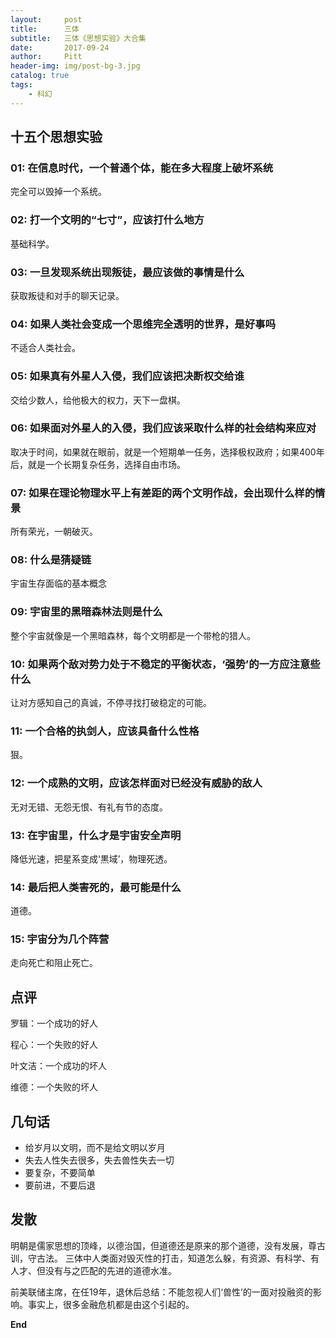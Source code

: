 ```yaml
---
layout:     post
title:      三体
subtitle:   三体《思想实验》大合集
date:       2017-09-24
author:     Pitt
header-img: img/post-bg-3.jpg
catalog: true
tags:
    - 科幻
---
```


## 十五个思想实验


### 01: 在信息时代，一个普通个体，能在多大程度上破坏系统

完全可以毁掉一个系统。


### 02: 打一个文明的“七寸”，应该打什么地方

基础科学。


### 03: 一旦发现系统出现叛徒，最应该做的事情是什么

获取叛徒和对手的聊天记录。


### 04: 如果人类社会变成一个思维完全透明的世界，是好事吗

不适合人类社会。


### 05: 如果真有外星人入侵，我们应该把决断权交给谁

交给少数人，给他极大的权力，天下一盘棋。


### 06: 如果面对外星人的入侵，我们应该采取什么样的社会结构来应对

取决于时间，如果就在眼前，就是一个短期单一任务，选择极权政府；如果400年后，就是一个长期复杂任务，选择自由市场。


### 07: 如果在理论物理水平上有差距的两个文明作战，会出现什么样的情景

所有荣光，一朝破灭。


### 08: 什么是猜疑链

宇宙生存面临的基本概念


### 09: 宇宙里的黑暗森林法则是什么

整个宇宙就像是一个黑暗森林，每个文明都是一个带枪的猎人。


### 10: 如果两个敌对势力处于不稳定的平衡状态，‘强势’的一方应注意些什么

让对方感知自己的真诚，不停寻找打破稳定的可能。


### 11: 一个合格的执剑人，应该具备什么性格

狠。


### 12: 一个成熟的文明，应该怎样面对已经没有威胁的敌人

无对无错、无怨无恨、有礼有节的态度。


### 13: 在宇宙里，什么才是宇宙安全声明

降低光速，把星系变成‘黒域’，物理死透。


### 14: 最后把人类害死的，最可能是什么

道德。


### 15: 宇宙分为几个阵营

走向死亡和阻止死亡。




## 点评

罗辑：一个成功的好人

程心：一个失败的好人

叶文洁：一个成功的坏人

维德：一个失败的坏人



## 几句话

* 给岁月以文明，而不是给文明以岁月
* 失去人性失去很多，失去兽性失去一切
* 要复杂，不要简单
* 要前进，不要后退


## 发散

明朝是儒家思想的顶峰，以德治国，但道德还是原来的那个道德，没有发展，尊古训，守古法。
三体中人类面对毁灭性的打击，知道怎么躲，有资源、有科学、有人才、但没有与之匹配的先进的道德水准。

前美联储主席，在任19年，退休后总结：不能忽视人们‘兽性’的一面对投融资的影响。事实上，很多金融危机都是由这个引起的。


**End**
